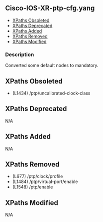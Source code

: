 ## Cisco-IOS-XR-ptp-cfg.yang

- [XPaths Obsoleted](#xpaths-obsoleted)
- [XPaths Deprecated](#xpaths-deprecated)
- [XPaths Added](#xpaths-added)
- [XPaths Removed](#xpaths-removed)
- [XPaths Modified](#xpaths-modified)

### Description

Converted some default nodes to mandatory.

## XPaths Obsoleted

- (L1434)	/ptp/uncalibrated-clock-class

## XPaths Deprecated

N/A

## XPaths Added

N/A

## XPaths Removed

- (L677)	/ptp/clock/profile
- (L1484)	/ptp/virtual-port/enable
- (L1548)	/ptp/enable

## XPaths Modified

N/A

